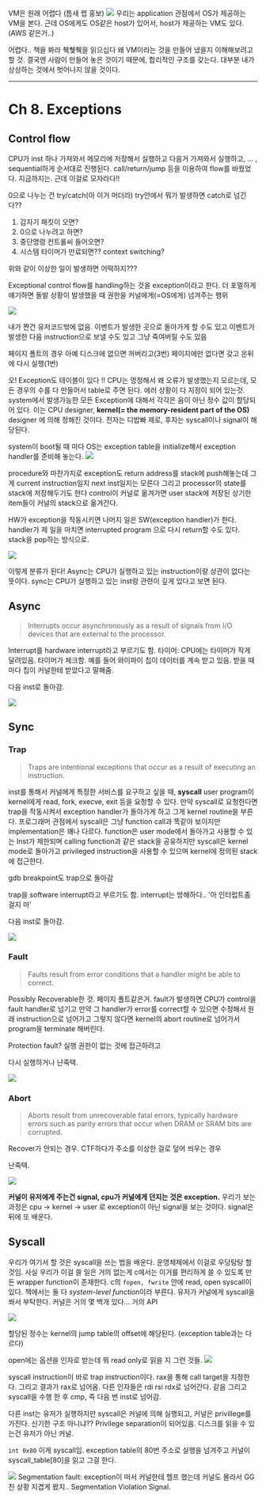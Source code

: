 VM은 원래 어렵다
(틈새 랩 홍보)
![](https://i.imgur.com/B687Pc6.png)
우리는 application 관점에서 OS가 제공하는 VM을 본다.
근데 OS에게도 OS같은 host가 있어서, host가 제공하는 VM도 있다. (AWS 같은거..)

어렵다.. 책을 봐라 췍췣췍을 읽으십다 
왜 VM이라는 것을 만들어 냈을지 이해해보려고 할 것.
결국엔 사람이 만들어 놓은 것이기 때문에, 합리적인 구조를 갖는다.
대부분 내가 상상하는 것에서 벗어나지 않을 것이다.

---
# Ch 8. Exceptions
## Control flow
CPU가 inst 하나 가져와서 메모리에 저장해서 실행하고 다음거 가져와서 실행하고, ... , sequential하게 순서대로 진행된다.
call/return/jump 등을 이용하여 flow를 바꿨었다. 지금까지는.
근데 이걸로 모자라다!!

0으로 나누는 건 try/catch(아 이거 머더라)
try안에서 뭐가 발생하면 catch로 넘긴다??

1. 갑자기 패킷이 오면?
2. 0으로 나누려고 하면?
3. 중단명령 컨트롤씨 들어오면?
4. 시스템 타이머가 만료되면?? context switching?

위와 같이 이상한 일이 발생하면 어떡하지???

Exceptional control flow를 handling하는 것을 exception이라고 한다.
더 포멀하게 얘기하면 돌발 상황이 발생했을 때 권한을 커널에게(=OS에게) 넘겨주는 행위

![](https://i.imgur.com/TbsL38M.png)

내가 짠건 유저코드밖에 없음.
이벤트가 발생한 곳으로 돌아가게 할 수도 있고
이벤트가 발생한 다음 instruction으로 보낼 수도 있고
그냥 죽여버릴 수도 있음

페이지 폴트의 경우 아예 디스크에 없으면 꺼버리고(3번)
페이지에만 없다면 갖고 온뒤에 다시 실행(1번)

오! Exception도 테이블이 있다 !!
CPU는 멍청해서 왜 오류가 발생했는지 모르는데, 모든 경우의 수를 다 만들어서 table로 주면 된다.
에러 상황이 다 지정이 되어 있는것.
system에서 발생가능한 모든 Exception에 대해서 각각은 음이 아닌 정수 값이 할당되어 있다. 이는 CPU designer, **kernel(= the memory-resident part of the OS)** designer 에 의해 정해진 것이다.
전자는 디밥빠 제로, 후자는 syscall이나 signal이 해당된다.

system이 boot될 때 마다 OS는 exception table을 initialize해서 exception handler를 준비해 놓는다.
![](https://i.imgur.com/grt31Im.png)

procedure와 마찬가지로 exception도 return address를 stack에 push해놓는데 그게 current instruction일지 next inst일지는 모른다
그리고 processor의 state를 stack에 저장해두기도 한다
control이 커널로 옮겨가면 user stack에 저장된 상기한 item들이 커널의 stack으로 옮겨간다.

HW가 exception을 작동시키면 나머지 일은 SW(exception handler)가 한다. handler가 제 일을 마치면 interrupted program 으로 다시 return할 수도 있다. stack을 pop하는 방식으로.

![](https://i.imgur.com/FbQ0f3c.png)

이렇게 분류가 된다!
Async는 CPU가 실행하고 있는 instruction이랑 상관이 없다는 뜻이다.
sync는 CPU가 실행하고 있는 inst랑 관련이 깊게 있다고 보면 된다.

## Async
> Interrupts occur asynchronously as a result of signals from I/O devices that are external to the processor.

Interrupt를 hardware interrupt라고 부르기도 함. 
타이머: CPU에는 타이머가 작게 달려있음. 타이머가 체크함.
예를 들어 와이파이 칩이 데이터를 계속 받고 있음. 받을 때 마다 칩이 커널한테 받았다고 말해줌. 

다음 inst로 돌아감.

![](https://i.imgur.com/ylvZnMV.png)

## Sync
### Trap
> Traps are intentional exceptions that occur as a result of executing an instruction.

inst를 통해서 커널에게 특정한 서비스를 요구하고 싶을 때, **syscall**
user program이 kernel에게 read, fork, execve, exit 등을 요청할 수 있다. 만약 syscall로 요청한다면 trap을 작동시켜서 exception handler가 돌아가게 하고 그게 kernel routine을 부른다.
프로그래머 관점에서 syscall은 그냥 function call과 똑같아 보이지만 implementation은 꽤나 다르다.
function은 user mode에서 돌아가고 사용할 수 있는 Inst가 제한되며 calling function과 같은 stack을 공유하지만 syscall은 kernel mode로 돌아가고 privileged instruction을 사용할 수 있으며 kernel에 정의된 stack에 접근한다.

gdb breakpoint도 trap으로 돌아감

trap을 software interrupt라고 부르기도 함.
interrupt는 방해하다.. 
'아 인터럽트좀 걸지 마'

다음 inst로 돌아감.

![](https://i.imgur.com/ykGly9t.png)

### Fault
> Faults result from error conditions that a handler might be able to correct.

Possibly Recoverable한 것. 페이지 폴트같은거.
fault가 발생하면 CPU가 control을 fault handler로 넘기고 만약 그 handler가 error를 correct할 수 있으면 수정해서 원래 instruction으로 넘어가고 그렇지 않다면 kernel의 abort routine로 넘어가서 program을 terminate 해버린다.

Protection fault? 실행 권한이 없는 것에 접근하려고 

다시 실행하거나 난죽택.

![](https://i.imgur.com/X8NYG4T.png)

### Abort
> Aborts result from unrecoverable fatal errors, typically hardware errors such as parity errors that occur when DRAM or SRAM bits are corrupted.

Recover가 안되는 경우.
CTF하다가 주소를 이상한 걸로 덮어 씌우는 경우

난죽택.

![](https://i.imgur.com/WzT4mef.png)


**커널이 유저에게 주는건 signal, cpu가 커널에게 던지는 것은 exception.**
우리가 보는 과정은 cpu -> kernel -> user 로 exception이 아닌 signal을 보는 것이다.
signal은 뒤에 또 배운다.
## Syscall
우리가 여기서 할 것은 syscall을 쓰는 법을 배운다. 운영체제에서 이걸로 우당탕탕 할 것임.
사실 우리가 이걸 쓸 일은 거의 없는게 c에서는 이거를 편리하게 쓸 수 있도록 만든 wrapper function이 존재한다. c의 `fopen, fwrite` 안에 read, open syscall이 있다. 책에서는 둘 다 *system-level function*이라 부른다.
유저가 커널에게 syscall을 쏴서 부탁한다.
커널은 거의 몇 백개 있다... 거의 API

![](https://i.imgur.com/Npvbi8Z.png)

할당된 정수는 kernel의 jump table의 offset에 해당된다. (exception table과는 다르다)

open에는 옵션을 인자로 받는데 뭐 read only로 읽을 지 그런 것들.
![](https://i.imgur.com/igo4HGc.png)

syscall instruction이 바로 trap instruction이다.
rax을 통해 call target을 지정한다. 그리고 결과가 rax로 넘어옴.
다른 인자들은 rdi rsi rdx로 넘어간다. 같음
그리고 syscall을 수행 한 후 cmp, 즉 다음 번 inst로 넘어감.

다른 inst는 유저가 실행하지만 syscall은 커널에 의해 실행되고, 커널은 privillege를 가진다. 신기한 구조 아니냐?? Privilege separation이 되어있음. 디스크를 읽을 수 있는건 유저가 아닌 커널. 

`int 0x80` 이게 syscall임.
exception table의 80번 주소로 실행을 넘겨주고 커널이 syscall_table\[80]을 읽고 그걸 한다.

![](https://i.imgur.com/1d7TNR4.png)
Segmentation fault: exception이 떠서 커널한테 헬프 했는데 커널도 몰라서 GG친 상황
지겹게 봤지.. Segmentation Violation Signal.


